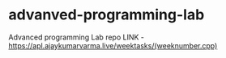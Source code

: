 # advanved-programming-lab
Advanced programming Lab repo
LINK - https://apl.ajaykumarvarma.live/weektasks/(weeknumber.cpp)
